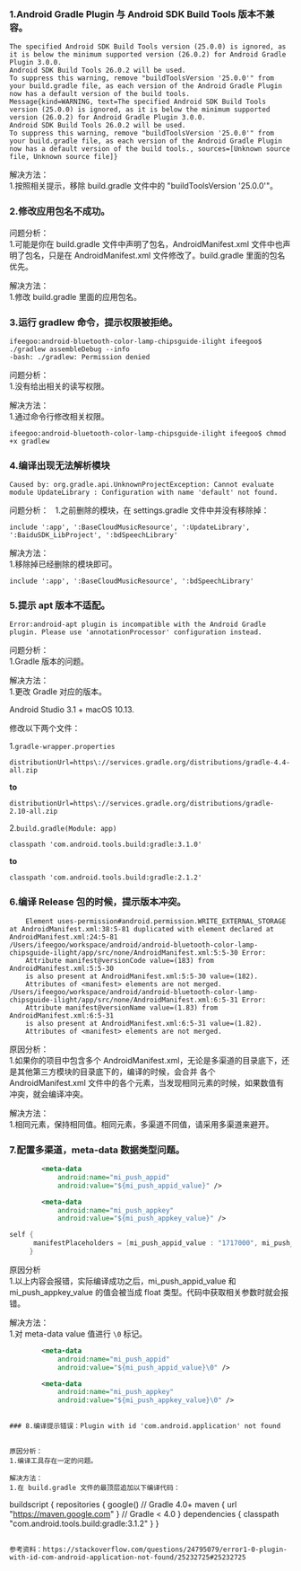 ### 1.Android Gradle Plugin 与 Android SDK Build Tools 版本不兼容。

```
The specified Android SDK Build Tools version (25.0.0) is ignored, as it is below the minimum supported version (26.0.2) for Android Gradle Plugin 3.0.0.
Android SDK Build Tools 26.0.2 will be used.
To suppress this warning, remove "buildToolsVersion '25.0.0'" from your build.gradle file, as each version of the Android Gradle Plugin now has a default version of the build tools.
Message{kind=WARNING, text=The specified Android SDK Build Tools version (25.0.0) is ignored, as it is below the minimum supported version (26.0.2) for Android Gradle Plugin 3.0.0.
Android SDK Build Tools 26.0.2 will be used.
To suppress this warning, remove "buildToolsVersion '25.0.0'" from your build.gradle file, as each version of the Android Gradle Plugin now has a default version of the build tools., sources=[Unknown source file, Unknown source file]}
```

解决方法：  
1.按照相关提示，移除 build.gradle 文件中的 "buildToolsVersion '25.0.0'"。

### 2.修改应用包名不成功。

问题分析：  
1.可能是你在 build.gradle 文件中声明了包名，AndroidManifest.xml 文件中也声明了包名，只是在 AndroidManifest.xml 文件修改了。build.gradle 里面的包名优先。

解决方法：  
1.修改 build.gradle 里面的应用包名。

### 3.运行 gradlew 命令，提示权限被拒绝。

```
ifeegoo:android-bluetooth-color-lamp-chipsguide-ilight ifeegoo$ ./gradlew assembleDebug --info
-bash: ./gradlew: Permission denied
```

问题分析：  
1.没有给出相关的读写权限。

解决方法：  
1.通过命令行修改相关权限。

```
ifeegoo:android-bluetooth-color-lamp-chipsguide-ilight ifeegoo$ chmod +x gradlew
```

### 4.编译出现无法解析模块

```
Caused by: org.gradle.api.UnknownProjectException: Cannot evaluate module UpdateLibrary : Configuration with name 'default' not found.
```

问题分析：  
1.之前删除的模块，在 settings.gradle 文件中并没有移除掉：

```
include ':app', ':BaseCloudMusicResource', ':UpdateLibrary', ':BaiduSDK_LibProject', ':bdSpeechLibrary'
```

解决方法：  
1.移除掉已经删除的模块即可。

```
include ':app', ':BaseCloudMusicResource', ':bdSpeechLibrary'
```

### 5.提示 apt 版本不适配。

```
Error:android-apt plugin is incompatible with the Android Gradle plugin. Please use 'annotationProcessor' configuration instead.
```

问题分析：  
1.Gradle 版本的问题。

解决方法：  
1.更改 Gradle 对应的版本。

 Android Studio 3.1 + macOS 10.13.

修改以下两个文件：

1.`gradle-wrapper.properties`

`distributionUrl=https\://services.gradle.org/distributions/gradle-4.4-all.zip`

**to**

`distributionUrl=https\://services.gradle.org/distributions/gradle-2.10-all.zip`

2.`build.gradle(Module: app)`

`classpath 'com.android.tools.build:gradle:3.1.0'`

**to**

`classpath 'com.android.tools.build:gradle:2.1.2'`

### 6.编译 Release 包的时候，提示版本冲突。

```
	Element uses-permission#android.permission.WRITE_EXTERNAL_STORAGE at AndroidManifest.xml:38:5-81 duplicated with element declared at AndroidManifest.xml:24:5-81
/Users/ifeegoo/workspace/android/android-bluetooth-color-lamp-chipsguide-ilight/app/src/none/AndroidManifest.xml:5:5-30 Error:
	Attribute manifest@versionCode value=(183) from AndroidManifest.xml:5:5-30
	is also present at AndroidManifest.xml:5:5-30 value=(182).
	Attributes of <manifest> elements are not merged.
/Users/ifeegoo/workspace/android/android-bluetooth-color-lamp-chipsguide-ilight/app/src/none/AndroidManifest.xml:6:5-31 Error:
	Attribute manifest@versionName value=(1.83) from AndroidManifest.xml:6:5-31
	is also present at AndroidManifest.xml:6:5-31 value=(1.82).
	Attributes of <manifest> elements are not merged.

```

原因分析：  
1.如果你的项目中包含多个 AndroidManifest.xml，无论是多渠道的目录底下，还是其他第三方模块的目录底下的，编译的时候，会合并 各个 AndroidManifest.xml 文件中的各个元素，当发现相同元素的时候，如果数值有冲突，就会编译冲突。

解决方法：  
1.相同元素，保持相同值。相同元素，多渠道不同值，请采用多渠道来避开。

### 7.配置多渠道，meta-data 数据类型问题。

```AndroidManifest.xml
        <meta-data
            android:name="mi_push_appid"
            android:value="${mi_push_appid_value}" />

        <meta-data
            android:name="mi_push_appkey"
            android:value="${mi_push_appkey_value}" />
```

``` build.gradle
self {
      manifestPlaceholders = [mi_push_appid_value : "1717000", mi_push_appkey_value:"33333333"]
     }
```

原因分析  
1.以上内容会报错，实际编译成功之后，mi_push_appid_value 和 mi_push_appkey_value 的值会被当成 float 类型。代码中获取相关参数时就会报错。

解决方法：  
1.对 meta-data value 值进行 `\0` 标记。

```AndroidManifest.xml
        <meta-data
            android:name="mi_push_appid"
            android:value="${mi_push_appid_value}\0" />

        <meta-data
            android:name="mi_push_appkey"
            android:value="${mi_push_appkey_value}\0" />
```

```

### 8.编译提示错误：Plugin with id 'com.android.application' not found


原因分析：  
1.编译工具存在一定的问题。

解决方法：  
1.在 build.gradle 文件的最顶层追加以下编译代码：  

```
buildscript {
    repositories {
        google() // Gradle 4.0+
        maven { url "https://maven.google.com" } // Gradle < 4.0
    }
    dependencies {
        classpath "com.android.tools.build:gradle:3.1.2"
    }
}
```

参考资料：https://stackoverflow.com/questions/24795079/error1-0-plugin-with-id-com-android-application-not-found/25232725#25232725

